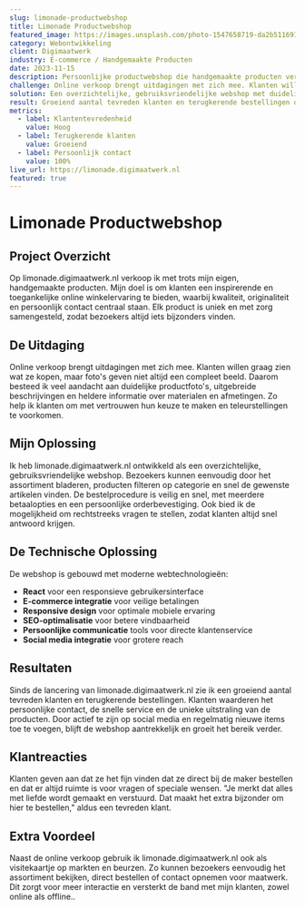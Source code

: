 ```yaml
---
slug: limonade-productwebshop
title: Limonade Productwebshop
featured_image: https://images.unsplash.com/photo-1547658719-da2b51169166?ixlib=rb-1.2.1&auto=format&fit=crop&w=800&q=80
category: Webontwikkeling
client: Digimaatwerk
industry: E-commerce / Handgemaakte Producten
date: 2023-11-15
description: Persoonlijke productwebshop die handgemaakte producten verkoopt met focus op kwaliteit, originaliteit en persoonlijk contact.
challenge: Online verkoop brengt uitdagingen met zich mee. Klanten willen graag zien wat ze kopen, maar foto's geven niet altijd een compleet beeld.
solution: Een overzichtelijke, gebruiksvriendelijke webshop met duidelijke productfoto's, uitgebreide beschrijvingen en persoonlijke orderbevestiging.
result: Groeiend aantal tevreden klanten en terugkerende bestellingen door persoonlijk contact, snelle service en unieke uitstraling van de producten.
metrics:
  - label: Klantentevredenheid
    value: Hoog
  - label: Terugkerende klanten
    value: Groeiend
  - label: Persoonlijk contact
    value: 100%
live_url: https://limonade.digimaatwerk.nl
featured: true
---
```


# Limonade Productwebshop

## Project Overzicht

Op limonade.digimaatwerk.nl verkoop ik met trots mijn eigen, handgemaakte producten. Mijn doel is om klanten een inspirerende en toegankelijke online winkelervaring te bieden, waarbij kwaliteit, originaliteit en persoonlijk contact centraal staan. Elk product is uniek en met zorg samengesteld, zodat bezoekers altijd iets bijzonders vinden.

## De Uitdaging

Online verkoop brengt uitdagingen met zich mee. Klanten willen graag zien wat ze kopen, maar foto's geven niet altijd een compleet beeld. Daarom besteed ik veel aandacht aan duidelijke productfoto's, uitgebreide beschrijvingen en heldere informatie over materialen en afmetingen. Zo help ik klanten om met vertrouwen hun keuze te maken en teleurstellingen te voorkomen.

## Mijn Oplossing

Ik heb limonade.digimaatwerk.nl ontwikkeld als een overzichtelijke, gebruiksvriendelijke webshop. Bezoekers kunnen eenvoudig door het assortiment bladeren, producten filteren op categorie en snel de gewenste artikelen vinden. De bestelprocedure is veilig en snel, met meerdere betaalopties en een persoonlijke orderbevestiging. Ook bied ik de mogelijkheid om rechtstreeks vragen te stellen, zodat klanten altijd snel antwoord krijgen.

## De Technische Oplossing

De webshop is gebouwd met moderne webtechnologieën:

- **React** voor een responsieve gebruikersinterface
- **E-commerce integratie** voor veilige betalingen
- **Responsive design** voor optimale mobiele ervaring
- **SEO-optimalisatie** voor betere vindbaarheid
- **Persoonlijke communicatie** tools voor directe klantenservice
- **Social media integratie** voor grotere reach

## Resultaten

Sinds de lancering van limonade.digimaatwerk.nl zie ik een groeiend aantal tevreden klanten en terugkerende bestellingen. Klanten waarderen het persoonlijke contact, de snelle service en de unieke uitstraling van de producten. Door actief te zijn op social media en regelmatig nieuwe items toe te voegen, blijft de webshop aantrekkelijk en groeit het bereik verder.

## Klantreacties

Klanten geven aan dat ze het fijn vinden dat ze direct bij de maker bestellen en dat er altijd ruimte is voor vragen of speciale wensen. "Je merkt dat alles met liefde wordt gemaakt en verstuurd. Dat maakt het extra bijzonder om hier te bestellen," aldus een tevreden klant.

## Extra Voordeel

Naast de online verkoop gebruik ik limonade.digimaatwerk.nl ook als visitekaartje op markten en beurzen. Zo kunnen bezoekers eenvoudig het assortiment bekijken, direct bestellen of contact opnemen voor maatwerk. Dit zorgt voor meer interactie en versterkt de band met mijn klanten, zowel online als offline..